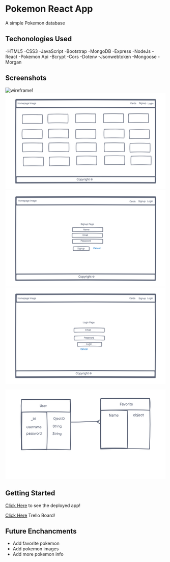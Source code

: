 # Pokemon React App

A simple Pokemon database

## Techonologies Used

-HTML5
-CSS3
-JavaScript
-Bootstrap
-MongoDB
-Express
-NodeJs
-React
-Pokemon Api
-Bcrypt
-Cors
-Dotenv
-Jsonwebtoken
-Mongoose
-Morgan

## Screenshots
![wireframe1](imgs/Pokemon-homepage-ss.png)
![wireframe2](imgs/CardsPage.png)
![wireframe3](imgs/Pokemon-signup-page.png)
![wireframe4](imgs/Pokemon-loginpage.png)

![ERD](imgs/ERD.png)

## Getting Started

[Click Here](https://pokemon-project-3-front.herokuapp.com/) to see the deployed app!

[Click Here](https://trello.com/b/A200ltUy/project-3) Trello Board!

## Future Enchancments
- Add favorite pokemon 
- Add pokemon images
- Add more pokemon info
